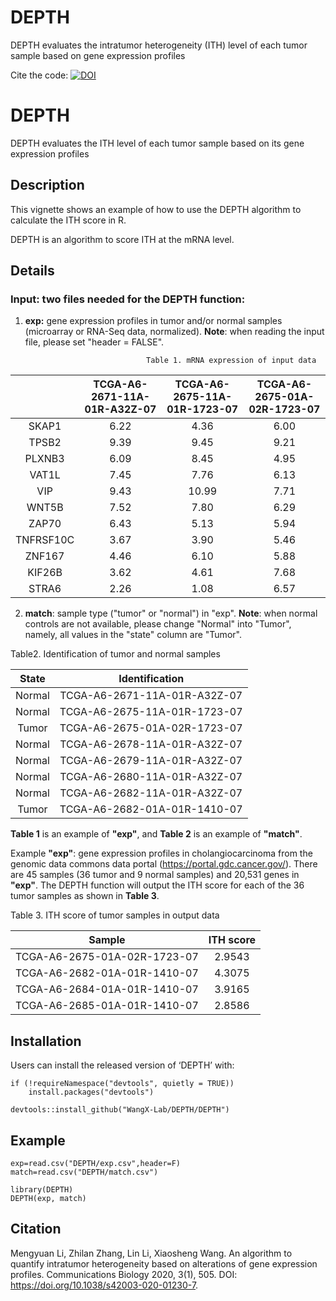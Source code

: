 # DEPTH
DEPTH evaluates the intratumor heterogeneity (ITH) level of each tumor sample based on gene expression profiles

Cite the code: [![DOI](https://zenodo.org/badge/DOI/10.5281/zenodo.4094813.svg)](https://doi.org/10.5281/zenodo.3968541)

# DEPTH

DEPTH evaluates the ITH level of each tumor sample based on its gene expression profiles


## Description

This vignette shows an example of how to use the DEPTH algorithm to calculate the ITH score in R. 

DEPTH is an algorithm to score ITH at the mRNA level.


## Details

### Input: two files needed for the DEPTH function: 

1) **exp:** gene expression profiles in tumor and/or normal samples (microarray or RNA-Seq data, normalized). **Note**: when reading the input file, please set "header = FALSE".   


                                  Table 1. mRNA expression of input data

||TCGA-A6-2671-11A-01R-A32Z-07|TCGA-A6-2675-11A-01R-1723-07|TCGA-A6-2675-01A-02R-1723-07|
| :-----: | :------: | :------: | :-----: |
| SKAP1 |  6.22  |  4.36  |  6.00 |
|TPSB2|9.39|9.45|9.21|
|PLXNB3|6.09|8.45|4.95|
|VAT1L|7.45|7.76|6.13|
|VIP|9.43|10.99|7.71|
|WNT5B|7.52|7.80|6.29|
|ZAP70|6.43|5.13|5.94|
|TNFRSF10C|3.67|3.90|5.46|
|ZNF167|4.46|6.10|5.88
|KIF26B|3.62|4.61|7.68|
|STRA6|2.26|1.08|6.57|


2) **match**: sample type ("tumor" or "normal") in "exp". **Note**: when normal controls are not available, please change "Normal" into "Tumor", namely, all values in the "state" column are "Tumor". 
 
 
 Table2. Identification of tumor and normal samples 

|State|Identification|
| :-----: | :-----: | 
|Normal|TCGA-A6-2671-11A-01R-A32Z-07|
|Normal|TCGA-A6-2675-11A-01R-1723-07|
|Tumor|TCGA-A6-2675-01A-02R-1723-07|
|Normal|TCGA-A6-2678-11A-01R-A32Z-07|
|Normal|TCGA-A6-2679-11A-01R-A32Z-07|
|Normal|TCGA-A6-2680-11A-01R-A32Z-07|
|Normal|TCGA-A6-2682-11A-01R-A32Z-07|
|Tumor|TCGA-A6-2682-01A-01R-1410-07|


**Table 1** is an example of **"exp"**, and **Table 2** is an example of **"match"**.  

Example **"exp"**: gene expression profiles in cholangiocarcinoma from the genomic data commons data portal (https://portal.gdc.cancer.gov/). There are 45 samples (36 tumor and 9 normal samples) and 20,531 genes in **"exp"**. The DEPTH function will output the ITH score for each of the 36 tumor samples as shown in **Table 3**.  


 Table 3. ITH score of tumor samples in output data 

|Sample|ITH score|
| :-----: | :-----: | 
|TCGA-A6-2675-01A-02R-1723-07|2.9543|
|TCGA-A6-2682-01A-01R-1410-07|4.3075|
|TCGA-A6-2684-01A-01R-1410-07|3.9165|
|TCGA-A6-2685-01A-01R-1410-07|2.8586|


## Installation
Users can install the released version of ‘DEPTH’ with:

```  
if (!requireNamespace("devtools", quietly = TRUE))
    install.packages("devtools")
    
devtools::install_github("WangX-Lab/DEPTH/DEPTH")
```

## Example

```  
exp=read.csv("DEPTH/exp.csv",header=F)
match=read.csv("DEPTH/match.csv")

library(DEPTH)
DEPTH(exp, match) 
```


## Citation

Mengyuan Li, Zhilan Zhang, Lin Li, Xiaosheng Wang. An algorithm to quantify intratumor heterogeneity based on alterations of gene expression profiles. Communications Biology 2020, 3(1), 505. DOI: https://doi.org/10.1038/s42003-020-01230-7.
